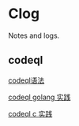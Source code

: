 # Clog
Notes and logs.

## codeql
[codeql语法](https://github.com/muzai/Clog/tree/master/codeql/codeql-grammar)

[codeql golang 实践](https://github.com/muzai/Clog/tree/master/codeql/codeql-golang)

[codeql c 实践](https://github.com/muzai/Clog/tree/master/codeql/codeql-c)
